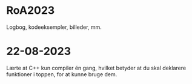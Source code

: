 # RoA2023
Logbog, kodeeksempler, billeder, mm.

# 22-08-2023
Lærte at C++ kun compiler én gang, hvilket betyder at du skal deklarere funktioner i toppen, for at kunne bruge dem.
